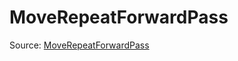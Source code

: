 # MoveRepeatForwardPass

Source: [MoveRepeatForwardPass](../../csrc/preseg_passes/move_repeat_forward.h#L46)
